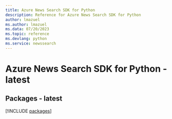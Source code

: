 ```yaml
---
title: Azure News Search SDK for Python
description: Reference for Azure News Search SDK for Python
author: lmazuel
ms.author: lmazuel
ms.data: 07/20/2023
ms.topic: reference
ms.devlang: python
ms.service: newssearch
---
```

# Azure News Search SDK for Python - latest
## Packages - latest
[!INCLUDE [packages](news-search-index.md)]